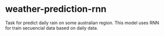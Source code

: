 # weather-prediction-rnn
Task for predict daily rain on some australian region. This model uses RNN for train secuencial data based on daily data.
